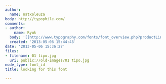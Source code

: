 ```yaml
---
author:
  name: natxoleuza
body: http://typophile.com/
comments:
- author:
    name: Ryuk
  body: '[[http://www.typography.com/fonts/font_overview.php?productLineID=100008|Gotham]]'
  created: '2013-05-06 15:44:43'
date: '2013-05-06 15:36:27'
files:
- filename: 01 tipo.jpg
  uri: public://old-images/01 tipo.jpg
node_type: font_id
title: looking for this font

---
```

